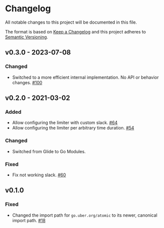 # Changelog
All notable changes to this project will be documented in this file.

The format is based on [Keep a Changelog](http://keepachangelog.com/en/1.0.0/)
and this project adheres to [Semantic Versioning](http://semver.org/spec/v2.0.0.html).

## v0.3.0 - 2023-07-08
### Changed
- Switched to a more efficient internal implementation. No API or behavior changes.
  [#100](https://github.com/uber-go/ratelimit/pull/100)

## v0.2.0 - 2021-03-02
### Added
- Allow configuring the limiter with custom slack.
  [#64](https://github.com/uber-go/ratelimit/pull/64)
- Allow configuring the limiter per arbitrary time duration.
  [#54](https://github.com/uber-go/ratelimit/pull/54)
### Changed
- Switched from Glide to Go Modules.
### Fixed
- Fix not working slack.
  [#60](https://github.com/uber-go/ratelimit/pull/60)

## v0.1.0
### Fixed
- Changed the import path for `go.uber.org/atomic` to its newer, canonical
  import path.
  [#18](https://github.com/uber-go/ratelimit/issues/18)
